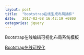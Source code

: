 ```yaml
---
layout: post
title:  "bootstrap在线生成布局插件"
date:   2017-02-08 16:42:19 +0800
categories: jquery
---
```

Bootstrap在线编辑可视化布局系统模板

[Bootstrap在线可视化](http://www.bootcss.com/p/layoutit/)
